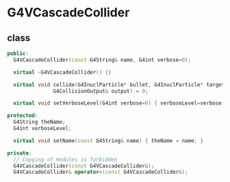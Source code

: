 <!-- G4VCascadeCollider.md --- 
;; 
;; Description: 
;; Author: Hongyi Wu(吴鸿毅)
;; Email: wuhongyi@qq.com 
;; Created: 六 9月  1 11:03:34 2018 (+0800)
;; Last-Updated: 六 9月  1 11:04:09 2018 (+0800)
;;           By: Hongyi Wu(吴鸿毅)
;;     Update #: 1
;; URL: http://wuhongyi.cn -->

# G4VCascadeCollider


## class

```cpp
public:
  G4VCascadeCollider(const G4String& name, G4int verbose=0);

  virtual ~G4VCascadeCollider() {}

  virtual void collide(G4InuclParticle* bullet, G4InuclParticle* target,
		       G4CollisionOutput& output) = 0;

  virtual void setVerboseLevel(G4int verbose=0) { verboseLevel=verbose; }

protected:
  G4String theName;
  G4int verboseLevel;

  virtual void setName(const G4String& name) { theName = name; }

private:
  // Copying of modules is forbidden
  G4VCascadeCollider(const G4VCascadeCollider&);
  G4VCascadeCollider& operator=(const G4VCascadeCollider&);
```

<!-- G4VCascadeCollider.md ends here -->
